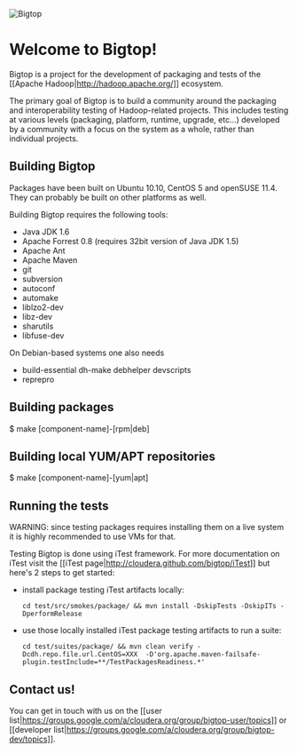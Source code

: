 ![Bigtop](https://github.com/cloudera/bigtop/blob/master/docs/logo.jpg?raw=true)

# Welcome to Bigtop!

Bigtop is a project for the development of packaging and tests of the [[Apache Hadoop|http://hadoop.apache.org/]] ecosystem.

The primary goal of Bigtop is to build a community around the packaging and interoperability testing of Hadoop-related projects. This includes testing at various levels (packaging, platform, runtime, upgrade, etc...) developed by a community with a focus on the system as a whole, rather than individual projects.

## Building Bigtop

Packages have been built on Ubuntu 10.10, CentOS 5 and openSUSE 11.4. They can probably be built on other platforms as well.

Building Bigtop requires the following tools:

* Java JDK 1.6
* Apache Forrest 0.8 (requires 32bit version of Java JDK 1.5)
* Apache Ant
* Apache Maven
* git
* subversion
* autoconf
* automake
* liblzo2-dev
* libz-dev
* sharutils
* libfuse-dev

On Debian-based systems one also needs

* build-essential dh-make debhelper devscripts
* reprepro

## Building packages

$ make [component-name]-[rpm|deb]

## Building local YUM/APT repositories

$ make [component-name]-[yum|apt]

##  Running the tests

WARNING: since testing packages requires installing them on a live system it is highly recommended to use VMs for that.

Testing Bigtop is done using iTest framework. For more documentation on iTest visit the [[iTest page|http://cloudera.github.com/bigtop/iTest]] but here's 2 steps to get started:

* install package testing iTest artifacts locally:

  `cd test/src/smokes/package/ && mvn install -DskipTests -DskipITs -DperformRelease`

* use those locally installed iTest package testing artifacts to run a suite:

  `cd test/suites/package/ && mvn clean verify -Dcdh.repo.file.url.CentOS=XXX  -D'org.apache.maven-failsafe-plugin.testInclude=**/TestPackagesReadiness.*'`

##  Contact us!

You can get in touch with us on the [[user list|https://groups.google.com/a/cloudera.org/group/bigtop-user/topics]] or [[developer list|https://groups.google.com/a/cloudera.org/group/bigtop-dev/topics]].
